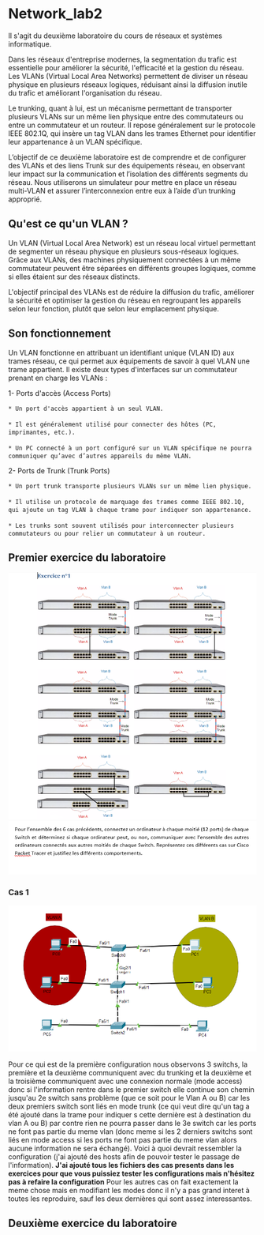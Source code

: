 # Network_lab2
Il s'agit du deuxième laboratoire du cours de réseaux et systèmes informatique.

Dans les réseaux d'entreprise modernes, la segmentation du trafic est essentielle pour améliorer la sécurité, l'efficacité et la gestion du réseau. Les VLANs (Virtual Local Area Networks) permettent de diviser un réseau physique en plusieurs réseaux logiques, réduisant ainsi la diffusion inutile du trafic et améliorant l'organisation du réseau.

Le trunking, quant à lui, est un mécanisme permettant de transporter plusieurs VLANs sur un même lien physique entre des commutateurs ou entre un commutateur et un routeur. Il repose généralement sur le protocole IEEE 802.1Q, qui insère un tag VLAN dans les trames Ethernet pour identifier leur appartenance à un VLAN spécifique.

L’objectif de ce deuxième laboratoire est de comprendre et de configurer des VLANs et des liens Trunk sur des équipements réseau, en observant leur impact sur la communication et l’isolation des différents segments du réseau. Nous utiliserons un simulateur pour mettre en place un réseau multi-VLAN et assurer l’interconnexion entre eux à l’aide d’un trunking approprié.

## Qu'est ce qu'un VLAN ?
Un VLAN (Virtual Local Area Network) est un réseau local virtuel permettant de segmenter un réseau physique en plusieurs sous-réseaux logiques. Grâce aux VLANs, des machines physiquement connectées à un même commutateur peuvent être séparées en différents groupes logiques, comme si elles étaient sur des réseaux distincts.

L'objectif principal des VLANs est de réduire la diffusion du trafic, améliorer la sécurité et optimiser la gestion du réseau en regroupant les appareils selon leur fonction, plutôt que selon leur emplacement physique.

## Son fonctionnement
Un VLAN fonctionne en attribuant un identifiant unique (VLAN ID) aux trames réseau, ce qui permet aux équipements de savoir à quel VLAN une trame appartient. Il existe deux types d'interfaces sur un commutateur prenant en charge les VLANs :

 1- Ports d'accès (Access Ports)

    * Un port d'accès appartient à un seul VLAN.

    * Il est généralement utilisé pour connecter des hôtes (PC, imprimantes, etc.).

    * Un PC connecté à un port configuré sur un VLAN spécifique ne pourra communiquer qu’avec d’autres appareils du même VLAN.

2- Ports de Trunk (Trunk Ports)

    * Un port trunk transporte plusieurs VLANs sur un même lien physique.

    * Il utilise un protocole de marquage des trames comme IEEE 802.1Q, qui ajoute un tag VLAN à chaque trame pour indiquer son appartenance.

    * Les trunks sont souvent utilisés pour interconnecter plusieurs commutateurs ou pour relier un commutateur à un routeur.




## Premier exercice du laboratoire

![Exercice 1](vlan1.png)
![Exercice 1](vlan11.png)

### Cas 1

![Exercice 1](conf1.png)

Pour ce qui est de la première configuration nous observons 3 switchs, la première et la deuxième communiquent avec du trunking et la deuxième et la troisième communiquent avec une connexion normale (mode access)
donc si l'information rentre dans le premier switch elle continue son chemin jusqu'au 2e switch sans problème (que ce soit pour le Vlan A ou B) car les deux premiers switch sont liés en mode trunk (ce qui veut dire qu'un tag a été ajouté dans la trame pour indiquer s cette dernière est à destination du vlan A ou B) par contre rien ne pourra passer dans le 3e switch car les ports ne font pas partie du meme vlan (donc meme si les 2 derniers switchs sont liés en mode access si les ports ne font pas partie du meme vlan alors aucune information ne sera échangé).
Voici à quoi devrait ressembler la configuration (j'ai ajouté des hosts afin de pouvoir tester le passage de l'information).
**J'ai ajouté tous les fichiers des cas presents dans les exercices pour que vous puissiez tester les configurations mais n'hésitez pas à refaire la configuration**
Pour les autres cas on fait exactement la meme chose mais en modifiant les modes donc il n'y a pas grand interet à toutes les reproduire, sauf les deux dernières qui sont assez interessantes.













## Deuxième exercice du laboratoire
